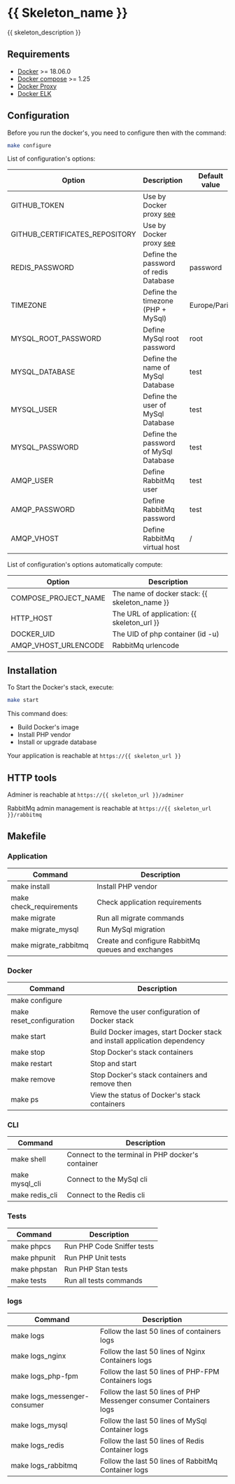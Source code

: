 # {{ Skeleton_name }}

{{ skeleton_description }}

## Requirements

- [Docker](https://docs.docker.com/install/#supported-platforms) >= 18.06.0
- [Docker compose](https://docs.docker.com/compose/install) >= 1.25
- [Docker Proxy](https://github.com/philippe-vandermoere/docker-proxy)
- [Docker ELK](https://github.com/philippe-vandermoere/docker-elk)

## Configuration

Before you run the docker's, you need to configure then with the command:

```bash
make configure
```

List of configuration's options:

| Option                         | Description                                                                            | Default value |
|---                             |---                                                                                     |---            |
| GITHUB_TOKEN                   | Use by Docker proxy [see](https://github.com/philippe-vandermoere/docker-proxy#github) |               |
| GITHUB_CERTIFICATES_REPOSITORY | Use by Docker proxy [see](https://github.com/philippe-vandermoere/docker-proxy#github) |               |
| REDIS_PASSWORD                 | Define the password of redis Database                                                  | password      |
| TIMEZONE                       | Define the timezone (PHP + MySql)                                                      | Europe/Paris  |
| MYSQL_ROOT_PASSWORD            | Define MySql root password                                                             | root          |
| MYSQL_DATABASE                 | Define the name of MySql Database                                                      | test          |
| MYSQL_USER                     | Define the user of MySql Database                                                      | test          |
| MYSQL_PASSWORD                 | Define the password of MySql Database                                                  | test          |
| AMQP_USER                      | Define RabbitMq user                                                                   | test          |
| AMQP_PASSWORD                  | Define RabbitMq password                                                               | test          |
| AMQP_VHOST                     | Define RabbitMq virtual host                                                           | /             |

List of configuration's options automatically compute:

| Option               | Description                                   |
|---                   |---                                            |
| COMPOSE_PROJECT_NAME | The name of docker stack: {{ skeleton_name }} |
| HTTP_HOST            | The URL of application: {{ skeleton_url }}    |
| DOCKER_UID           | The UID of php container (id -u)              |
| AMQP_VHOST_URLENCODE | RabbitMq urlencode                            |

## Installation

To Start the Docker's stack, execute:

```bash
make start
```

This command does:
- Build Docker's image
- Install PHP vendor
- Install or upgrade database

Your application is reachable at `https://{{ skeleton_url }}`

## HTTP tools

Adminer is reachable at `https://{{ skeleton_url }}/adminer`

RabbitMq admin management is reachable at `https://{{ skeleton_url }}/rabbitmq`

## Makefile

### Application

| Command                 | Description                                        |
|---                      |---                                                 |
| make install            | Install PHP vendor                                 |
| make check_requirements | Check application requirements                     |
| make migrate            | Run all migrate commands                           |
| make migrate_mysql      | Run MySql migration                                |
| make migrate_rabbitmq   | Create and configure RabbitMq queues and exchanges |

### Docker

| Command                  | Description                                                                |
|---                       |---                                                                         |
| make configure           |                                                                            |
| make reset_configuration | Remove the user configuration of Docker stack                              |
| make start               | Build Docker images, start Docker stack and install application dependency |
| make stop                | Stop Docker's stack containers                                             |
| make restart             | Stop and start                                                             |
| make remove              | Stop Docker's stack containers and remove then                             |
| make ps                  | View the status of Docker's stack containers                               |

### CLI

| Command        | Description                                       |
|---             |---                                                |
| make shell     | Connect to the terminal in PHP docker's container |
| make mysql_cli | Connect to the MySql cli                          |
| make redis_cli | Connect to the Redis cli                          |

### Tests

| Command      | Description                |
|---           |---                         |
| make phpcs   | Run PHP Code Sniffer tests |
| make phpunit | Run PHP Unit tests         |
| make phpstan | Run PHP Stan tests         |
| make tests   | Run all tests commands     |

### logs

| Command                      | Description                                                        |
|---                           |---                                                                 |
| make logs                    | Follow the last 50 lines of containers logs                        |
| make logs_nginx              | Follow the last 50 lines of Nginx Containers logs                  |
| make logs_php-fpm            | Follow the last 50 lines of PHP-FPM Containers logs                |
| make logs_messenger-consumer | Follow the last 50 lines of PHP Messenger consumer Containers logs |
| make logs_mysql              | Follow the last 50 lines of MySql Container logs                   |
| make logs_redis              | Follow the last 50 lines of Redis Container logs                   |
| make logs_rabbitmq           | Follow the last 50 lines of RabbitMq Container logs                |
